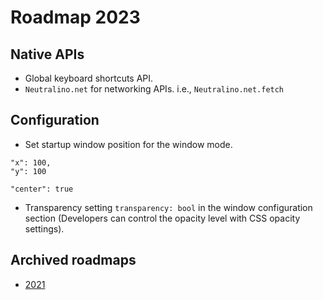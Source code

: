 # Roadmap 2023

## Native APIs

- Global keyboard shortcuts API.
- `Neutralino.net` for networking APIs. i.e., `Neutralino.net.fetch`

## Configuration

- Set startup window position for the window mode.

```
"x": 100,
"y": 100
```
```
"center": true
```
- Transparency setting `transparency: bool` in the window configuration section (Developers can control the opacity level with CSS opacity settings).

## Archived roadmaps

- [2021](archive/2021.md)
